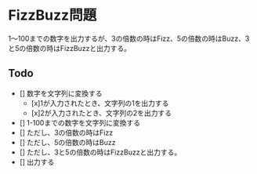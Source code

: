 # FizzBuzz問題

1～100までの数字を出力するが、3の倍数の時はFizz、5の倍数の時はBuzz、3と5の倍数の時はFizzBuzzと出力する。

## Todo

- [] 数字を文字列に変換する
  - [x]1が入力されたとき、文字列の1を出力する
  - [x]2が入力されたとき、文字列の2を出力する
- [] 1-100までの数字を文字列に変換する
- [] ただし、3の倍数の時はFizz
- [] ただし、5の倍数の時はBuzz
- [] ただし、3と5の倍数の時はFizzBuzzと出力する。
- [] 出力する
